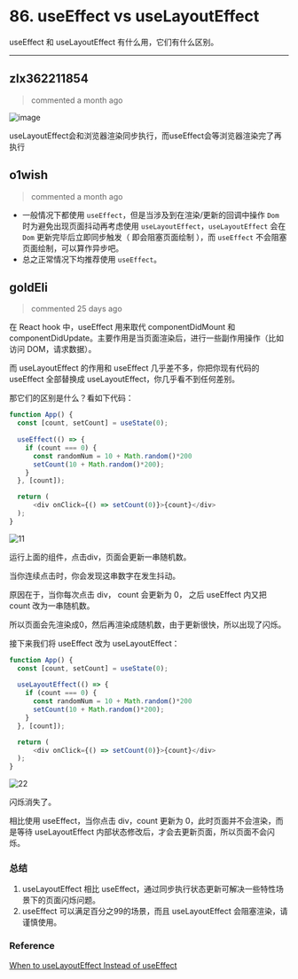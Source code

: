 
 # 86. useEffect vs useLayoutEffect 
 useEffect 和 useLayoutEffect 有什么用，它们有什么区别。 
 ***
## zlx362211854 
 > commented a month ago 

![image](https://user-images.githubusercontent.com/22437181/69851947-ed71d280-12bd-11ea-9e35-5c86e7997188.png)

useLayoutEffect会和浏览器渲染同步执行，而useEffect会等浏览器渲染完了再执行
## o1wish 
 > commented a month ago 

- 一般情况下都使用 `useEffect`，但是当涉及到在渲染/更新的回调中操作 `Dom` 时为避免出现页面抖动再考虑使用 `useLayoutEffect`，`useLayoutEffect` 会在 `Dom` 更新完毕后立即同步触发（ 即会阻塞页面绘制 ），而 `useEffect` 不会阻塞页面绘制，可以算作异步吧。
- 总之正常情况下均推荐使用 `useEffect`。
## goldEli 
 > commented 25 days ago 

在 React hook 中，useEffect 用来取代 componentDidMount 和 componentDidUpdate。主要作用是当页面渲染后，进行一些副作用操作（比如访问 DOM，请求数据）。

而 useLayoutEffect 的作用和 useEffect 几乎差不多，你把你现有代码的 useEffect 全部替换成 useLayoutEffect，你几乎看不到任何差别。

那它们的区别是什么？看如下代码：


```javascript
function App() {
  const [count, setCount] = useState(0);
  
  useEffect(() => {
    if (count === 0) {
      const randomNum = 10 + Math.random()*200
      setCount(10 + Math.random()*200);
    }
  }, [count]);

  return (
      <div onClick={() => setCount(0)}>{count}</div>
  );
}

```

![11](https://user-gold-cdn.xitu.io/2019/12/1/16ec0dcc15419be9?w=384&h=154&f=gif&s=14473)

运行上面的组件，点击div，页面会更新一串随机数。

当你连续点击时，你会发现这串数字在发生抖动。

原因在于，当你每次点击 div， count 会更新为 0， 之后 useEffect 内又把 count 改为一串随机数。

所以页面会先渲染成0，然后再渲染成随机数，由于更新很快，所以出现了闪烁。

接下来我们将 useEffect 改为 useLayoutEffect：


```javascript
function App() {
  const [count, setCount] = useState(0);
  
  useLayoutEffect(() => {
    if (count === 0) {
      const randomNum = 10 + Math.random()*200
      setCount(10 + Math.random()*200);
    }
  }, [count]);

  return (
      <div onClick={() => setCount(0)}>{count}</div>
  );
}

```

![22](https://user-gold-cdn.xitu.io/2019/12/1/16ec0dca05c0fa6e?w=334&h=122&f=gif&s=27475)


闪烁消失了。

相比使用 useEffect，当你点击 div，count 更新为 0，此时页面并不会渲染，而是等待 useLayoutEffect 内部状态修改后，才会去更新页面，所以页面不会闪烁。

### 总结

1. useLayoutEffect 相比 useEffect，通过同步执行状态更新可解决一些特性场景下的页面闪烁问题。
2. useEffect 可以满足百分之99的场景，而且 useLayoutEffect 会阻塞渲染，请谨慎使用。

### Reference

[When to useLayoutEffect Instead of useEffect](https://daveceddia.com/useeffect-vs-uselayouteffect/)